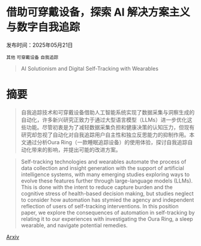 # 借助可穿戴设备，探索 AI 解决方案主义与数字自我追踪

发布时间：2025年05月21日

`其他` `可穿戴设备` `自我追踪`

> AI Solutionism and Digital Self-Tracking with Wearables

# 摘要

> 自我追踪技术和可穿戴设备借助人工智能系统实现了数据采集与洞察生成的自动化，许多新兴研究正致力于通过大型语言模型（LLMs）进一步优化这些功能。尽管初衷是为了减轻数据采集负担和健康决策的认知压力，但现有研究却忽视了自动化对自我追踪用户自主性和独立反思能力的抑制作用。本文通过分析Oura Ring（一款睡眠追踪设备）的使用体验，探讨自我追踪自动化带来的影响，并提出可能的改进方案。

> Self-tracking technologies and wearables automate the process of data collection and insight generation with the support of artificial intelligence systems, with many emerging studies exploring ways to evolve these features further through large-language models (LLMs). This is done with the intent to reduce capture burden and the cognitive stress of health-based decision making, but studies neglect to consider how automation has stymied the agency and independent reflection of users of self-tracking interventions. In this position paper, we explore the consequences of automation in self-tracking by relating it to our experiences with investigating the Oura Ring, a sleep wearable, and navigate potential remedies.

[Arxiv](https://arxiv.org/abs/2505.15162)